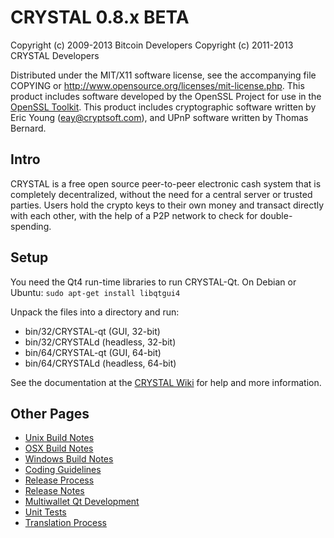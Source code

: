 CRYSTAL 0.8.x BETA
====================

Copyright (c) 2009-2013 Bitcoin Developers
Copyright (c) 2011-2013 CRYSTAL Developers

Distributed under the MIT/X11 software license, see the accompanying
file COPYING or http://www.opensource.org/licenses/mit-license.php.
This product includes software developed by the OpenSSL Project for use in the [OpenSSL Toolkit](http://www.openssl.org/). This product includes
cryptographic software written by Eric Young ([eay@cryptsoft.com](mailto:eay@cryptsoft.com)), and UPnP software written by Thomas Bernard.


Intro
---------------------
CRYSTAL is a free open source peer-to-peer electronic cash system that is
completely decentralized, without the need for a central server or trusted
parties.  Users hold the crypto keys to their own money and transact directly
with each other, with the help of a P2P network to check for double-spending.


Setup
---------------------
You need the Qt4 run-time libraries to run CRYSTAL-Qt. On Debian or Ubuntu:
	`sudo apt-get install libqtgui4`

Unpack the files into a directory and run:

- bin/32/CRYSTAL-qt (GUI, 32-bit)
- bin/32/CRYSTALd (headless, 32-bit)
- bin/64/CRYSTAL-qt (GUI, 64-bit)
- bin/64/CRYSTALd (headless, 64-bit)

See the documentation at the [CRYSTAL Wiki](http://CRYSTAL.info)
for help and more information.


Other Pages
---------------------
- [Unix Build Notes](build-unix.md)
- [OSX Build Notes](build-osx.md)
- [Windows Build Notes](build-msw.md)
- [Coding Guidelines](coding.md)
- [Release Process](release-process.md)
- [Release Notes](release-notes.md)
- [Multiwallet Qt Development](multiwallet-qt.md)
- [Unit Tests](unit-tests.md)
- [Translation Process](translation_process.md)
